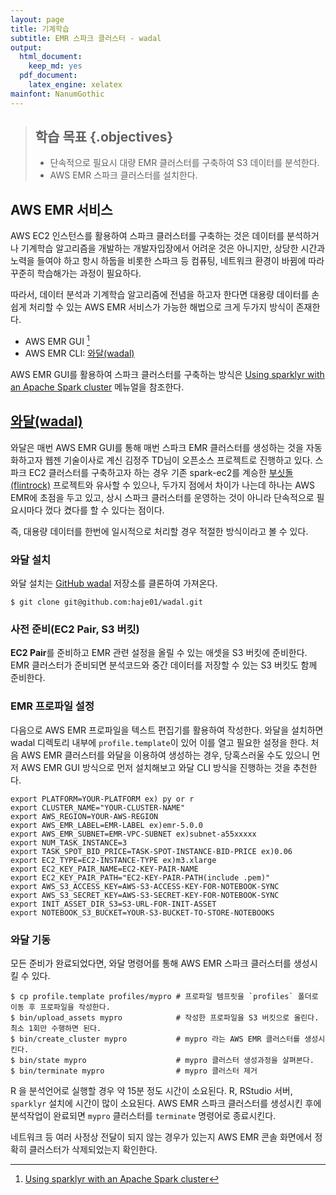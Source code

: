 ```yaml
---
layout: page
title: 기계학습
subtitle: EMR 스파크 클러스터 - wadal
output:
  html_document: 
    keep_md: yes
  pdf_document:
    latex_engine: xelatex
mainfont: NanumGothic
---
```



> ## 학습 목표 {.objectives}
>
> * 단속적으로 필요시 대량 EMR 클러스터를 구축하여 S3 데이터를 분석한다.
> * AWS EMR 스파크 클러스터를 설치한다.




## AWS EMR 서비스

AWS EC2 인스턴스를 활용하여 스파크 클러스터를 구축하는 것은 데이터를 분석하거나 기계학습 알고리즘을 개발하는 개발자입장에서 어려운 것은 아니지만,
상당한 시간과 노력을 들여야 하고 항시 하둡을 비롯한 스파크 등 컴퓨팅, 네트워크 환경이 바뀜에 따라 꾸준히 학습해가는 과정이 필요하다.

따라서, 데이터 분석과 기계학습 알고리즘에 전념을 하고자 한다면 대용량 데이터를 손쉽게 처리할 수 있는 AWS EMR 서비스가 가능한 해법으로 크게 두가지 방식이 존재한다.

- AWS EMR GUI [^aws-emr-rstudio]
- AWS EMR CLI: [와달(wadal)](https://github.com/haje01/wadal)

[^aws-emr-rstudio]: [Using sparklyr with an Apache Spark cluster](http://spark.rstudio.com/examples-emr.html)

AWS EMR GUI를 활용하여 스파크 클러스터를 구축하는 방식은 [Using sparklyr with an Apache Spark cluster](http://spark.rstudio.com/examples-emr.html) 메뉴얼을 참조한다.

## [와달(wadal)](https://github.com/haje01/wadal)

와달은 매번 AWS EMR GUI를 통해 매번 스파크 EMR 클러스터를 생성하는 것을 자동화하고자 웹젠 기술이사로 계신 김정주 TD님이 오픈소스 프로젝트로 진행하고 있다.
스파크 EC2 클러스터를 구축하고자 하는 경우 기존 spark-ec2를 계승한 [부싯돌(flintrock)](https://github.com/nchammas/flintrock) 프로젝트와 유사할 수 있으나,
두가지 점에서 차이가 나는데 하나는 AWS EMR에 초점을 두고 있고, 상시 스파크 클러스터를 운영하는 것이 아니라 단속적으로 필요시마다 껐다 켰다를 할 수 있다는 점이다.

즉, 대용량 데이터를 한번에 일시적으로 처리할 경우 적절한 방식이라고 볼 수 있다.

### 와달 설치

와달 설치는 [GitHub wadal](https://github.com/haje01/wadal) 저장소를 클론하여 가져온다.


~~~{.r}
$ git clone git@github.com:haje01/wadal.git
~~~

### 사전 준비(EC2 Pair, S3 버킷)

**EC2 Pair**를 준비하고 EMR 관련 설정을 올릴 수 있는 애셋을 S3 버킷에 준비한다.
EMR 클러스터가 준비되면 분석코드와 중간 데이터를 저장할 수 있는 S3 버킷도 함께 준비한다.


### EMR 프로파일 설정

다음으로 AWS EMR 프로파일을 텍스트 편집기를 활용하여 작성한다.
와달을 설치하면 wadal 디렉토리 내부에 `profile.template`이 있어 이를 열고 필요한 설정을 한다.
처음 AWS EMR 클러스터를 와달을 이용하여 생성하는 경우, 당혹스러울 수도 있으니 먼저 AWS EMR GUI 방식으로 먼저 설치해보고 
와달 CLI 방식을 진행하는 것을 추천한다.


~~~{.r}
export PLATFORM=YOUR-PLATFORM ex) py or r
export CLUSTER_NAME="YOUR-CLUSTER-NAME"
export AWS_REGION=YOUR-AWS-REGION
export AWS_EMR_LABEL=EMR-LABEL ex)emr-5.0.0
export AWS_EMR_SUBNET=EMR-VPC-SUBNET ex)subnet-a55xxxxx
export NUM_TASK_INSTANCE=3
export TASK_SPOT_BID_PRICE=TASK-SPOT-INSTANCE-BID-PRICE ex)0.06
export EC2_TYPE=EC2-INSTANCE-TYPE ex)m3.xlarge
export EC2_KEY_PAIR_NAME=EC2-KEY-PAIR-NAME
export EC2_KEY_PAIR_PATH="EC2-KEY-PAIR-PATH(include .pem)"
export AWS_S3_ACCESS_KEY=AWS-S3-ACCESS-KEY-FOR-NOTEBOOK-SYNC
export AWS_S3_SECRET_KEY=AWS-S3-SECRET-KEY-FOR-NOTEBOOK-SYNC
export INIT_ASSET_DIR_S3=S3-URL-FOR-INIT-ASSET
export NOTEBOOK_S3_BUCKET=YOUR-S3-BUCKET-TO-STORE-NOTEBOOKS
~~~

### 와달 기동

모든 준비가 완료되었다면, 와달 명령어를 통해 AWS EMR 스파크 클러스터를 생성시킬 수 있다.


~~~{.r}
$ cp profile.template profiles/mypro # 프로파일 템프릿을 `profiles` 폴더로 이동 후 프로파일을 작성한다.
$ bin/upload_assets mypro            # 작성한 프로파일을 S3 버킷으로 올린다. 최소 1회만 수행하면 된다.
$ bin/create_cluster mypro           # mypro 라는 AWS EMR 클러스터를 생성시킨다.
$ bin/state mypro                    # mypro 클러스터 생성과정을 살펴본다.
$ bin/terminate mypro                # mypro 클러스터 제거
~~~

R 을 분석언어로 실행할 경우 약 15분 정도 시간이 소요된다. R, RStudio 서버, `sparklyr` 설치에 시간이 많이 소요된다.
AWS EMR 스파크 클러스터를 생성시킨 후에 분석작업이 완료되면 `mypro` 클러스터를 `terminate` 명령어로 종료시킨다.

네트워크 등 여러 사정상 전달이 되지 않는 경우가 있는지 AWS EMR 콘솔 화면에서 정확히 클러스터가 삭제되었는지 확인한다.
